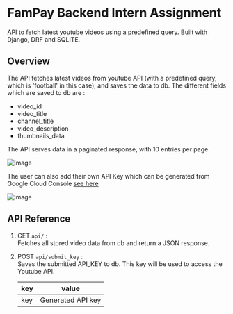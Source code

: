 # FamPay Backend Intern Assignment

API to fetch latest youtube videos using a predefined query. Built with Django, DRF and SQLITE.

## Overview 

The API fetches latest videos from youtube API (with a predefined query, which is 'football' in this case), and saves the data to db. The different fields which are saved to db are : 
- video_id
- video_title
- channel_title
- video_description
- thumbnails_data 

The API serves data in a paginated response, with 10 entries per page.

![image](https://github.com/nikhilvashisht/FamPay_Backend_Intern_Assignment/assets/73426621/38bbbcf0-de61-42de-a08f-579510d3ff3f)


The user can also add their own API Key which can be generated from Google Cloud Console [see here](https://developers.google.com/youtube/v3/getting-started)

![image](https://github.com/nikhilvashisht/FamPay_Backend_Intern_Assignment/assets/73426621/27d4e730-6e34-4881-96ef-1db9c6d1c1a4)


## API Reference 

1. GET ```api/``` : \
    Fetches all stored video data from db and return a JSON response.

2. POST ```api/submit_key``` : \
    Saves the submitted API_KEY to db. This key will be used to access the Youtube API.

    | key | value |
    | ---- | ----- |
    | key | Generated API key |



